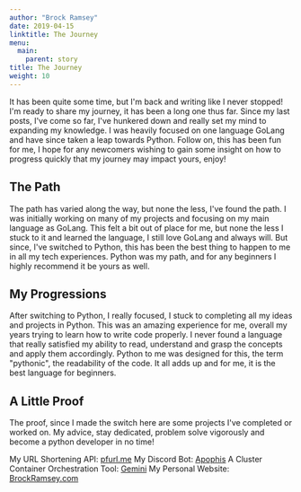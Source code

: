```yaml
---
author: "Brock Ramsey"
date: 2019-04-15
linktitle: The Journey
menu:
  main:
    parent: story
title: The Journey
weight: 10
---
```

It has been quite some time, but I'm back and writing like I never stopped! I'm ready to share my journey, it has been a long one thus far. Since my last posts, I've come so far, I've hunkered down and really set my mind to expanding my knowledge. I was heavily focused on one language GoLang and have since taken a leap towards Python. Follow on, this has been fun for me, I hope for any newcomers wishing to gain some insight on how to progress quickly that my journey may impact yours, enjoy!

## The Path
The path has varied along the way, but none the less, I've found the path. I was initially working on many of my projects and focusing on my main language as GoLang. This felt a bit out of place for me, but none the less I stuck to it and learned the language, I still love GoLang and always will. But since, I've switched to Python, this has been the best thing to happen to me in all my tech experiences. Python was my path, and for any beginners I highly recommend it be yours as well.

## My Progressions
After switching to Python, I really focused, I stuck to completing all my ideas and projects in Python. This was an amazing experience for me, overall my years trying to learn how to write code properly. I never found a language that really satisfied my ability to read, understand and grasp the concepts and apply them accordingly. Python to me was designed for this, the term "pythonic", the readability of the code. It all adds up and for me, it is the best language for beginners.

## A Little Proof
The proof, since I made the switch here are some projects I've completed or worked on. My advice, stay dedicated, problem solve vigorously and become a python developer in no time!

My URL Shortening API: [pfurl.me](http://pfurl.me)
My Discord Bot: [Apophis](https://github.com/packetfire/apophis)
A Cluster Container Orchestration Tool: [Gemini](https://github.com/packetfire/gemini)
My Personal Website: [BrockRamsey.com](http://brockramsey.com)
